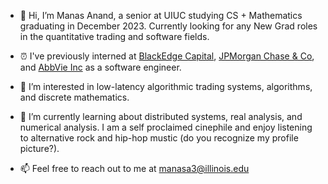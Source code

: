 - 👋  Hi, I’m Manas Anand, a senior at UIUC studying CS + Mathematics graduating in December 2023. Currently looking for any New Grad roles in the quantitative trading and software fields.

- ⏰ I've previously interned at  [BlackEdge Capital](https://www.blackedge.com/), [JPMorgan Chase & Co](https://www.jpmorganchase.com/), and [AbbVie Inc](https://www.abbvie.com/) as a software engineer.

- 👀  I’m interested in low-latency algorithmic trading systems, algorithms, and discrete mathematics.

- 🌱  I’m currently learning about distributed systems, real analysis, and numerical analysis. I am a self proclaimed cinephile and enjoy listening to alternative rock and hip-hop mustic (do you recognize my profile picture?).

- 📫  Feel free to reach out to me at manasa3@illinois.edu

<!---
ManasAnand/ManasAnand is a ✨ special ✨ repository because its `README.md` (this file) appears on your GitHub profile.
You can click the Preview link to take a look at your changes.
--->
